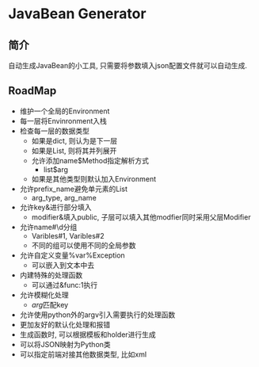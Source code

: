 # JavaBean Generator

## 简介

自动生成JavaBean的小工具, 只需要将参数填入json配置文件就可以自动生成. 

## RoadMap

- 维护一个全局的Environment
- 每一层将Envinronment入栈
- 检查每一层的数据类型
	- 如果是dict, 则认为是下一层
	- 如果是List, 则将其并列展开
	- 允许添加name$Method指定解析方式
		- list$arg
	- 如果是其他类型则默认加入Environment
- 允许prefix_name避免单元素的List
	- arg_type, arg_name
- 允许key&进行部分填入
	- modifier&填入public, 子层可以填入其他modfier同时采用父层Modifier
- 允许name#\d分组
	- Varibles#1, Varibles#2
	- 不同的组可以使用不同的全局参数
- 允许自定义变量%var%Exception
	- 可以嵌入到文本中去
- 内建特殊的处理函数
	- 可以通过&func:1执行
- 允许模糊化处理
	- *arg*匹配key
- 允许使用python外的argv引入需要执行的处理函数
- 更加友好的默认化处理和报错
- 生成函数时, 可以根据模板和holder进行生成
- 可以将JSON映射为Python类
- 可以指定前端对接其他数据类型, 比如xml